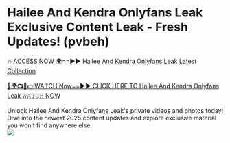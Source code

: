 # Hailee And Kendra Onlyfans Leak Exclusive Content Leak - Fresh Updates! (pvbeh)

🔥 ACCESS NOW 🌍==►► <a href="https://tinyurl.com/kvy9nzfs" rel="nofollow">Hailee And Kendra Onlyfans Leak Latest Collection</a>
<br><br>
[🔴🌍📺📱👉WA𝚃CH Now==►► CLICK HERE TO Hailee And Kendra Onlyfans Leak 𝚆𝙰𝚃𝙲𝙷 NOW](https://tinyurl.com/kvy9nzfs)
<br><br>
Unlock Hailee And Kendra Onlyfans Leak's private videos and photos today! Dive into the newest 2025 content updates and explore exclusive material you won’t find anywhere else.
<br>
<a href="https://tinyurl.com/kvy9nzfs" rel="nofollow" data-target="animated-image.originalLink"><img src="https://camo.githubusercontent.com/8a4f000d20f83aca3bf7ec5f350d767afa0574a8a352519fd8cfa583a6f93a33/68747470733a2f2f692e696d6775722e636f6d2f644a486b345a712e676966" data-canonical-src="https://i.imgur.com/dJHk4Zq.gif" style="max-width: 100%; display: inline-block;" data-target="animated-image.originalImage"></a>
<br>
